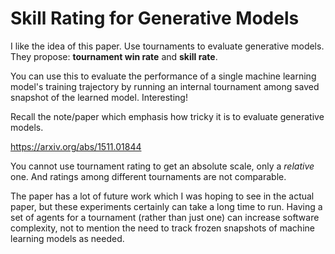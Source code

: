 # Skill Rating for Generative Models

I like the idea of this paper. Use tournaments to evaluate generative models.
They propose: **tournament win rate** and **skill rate**.

You can use this to evaluate the performance of a single machine learning
model's training trajectory by running an internal tournament among saved
snapshot of the learned model. Interesting!

Recall the note/paper which emphasis how tricky it is to evaluate generative
models.

https://arxiv.org/abs/1511.01844

You cannot use tournament rating to get an absolute scale, only a *relative*
one. And ratings among different tournaments are not comparable.

The paper has a lot of future work which I was hoping to see in the actual
paper, but these experiments certainly can take a long time to run. Having a set
of agents for a tournament (rather than just one) can increase software
complexity, not to mention the need to track frozen snapshots of machine
learning models as needed.
